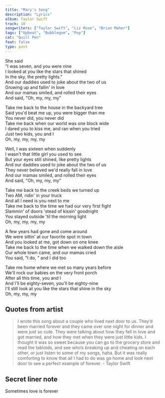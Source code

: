 ```yaml
---
title: "Mary's Song"
description: "Lyrics"
album: Taylor Swift
track: 10
songwriters: ["Taylor Swift", "Liz Rose", "Brian Maher"]
tags: ["Upbeat", "Bubblegum", "Pop"]
cat: "Quill Pen"
feat: false
type: post
---
```


<p className="verse-one">
She said <br />
"I was seven, and you were nine <br />
I looked at you like the stars that shined <br />
In the sky, the pretty lights." <br />
And our daddies used to joke about the two of us <br />
Growing up and fallin' in love <br />
And our mamas smiled, and rolled their eyes <br />
And said, "Oh, my, my, my" <br />
</p>
<p className="chorus">
Take me back to the house in the backyard tree <br />
Said you'd beat me up, you were bigger than me <br />
You never did, you never did <br />
Take me back when our world was one block wide <br />
I dared you to kiss me, and ran when you tried <br />
Just two kids, you and I <br />
Oh, my, my, my, my <br />
</p>
<p className="verse-two">
Well, I was sixteen when suddenly <br />
I wasn't that little girl you used to see <br />
But your eyes still shined, like pretty lights <br />
And our daddies used to joke about the two of us <br />
They never believed we'd really fall in love <br />
And our mamas smiled, and rolled their eyes <br />
And said, "Oh, my, my, my" <br />
</p>
<p className="chorus">
Take me back to the creek beds we turned up <br />
Two AM, ridin' in your truck <br />
And all I need is you next to me <br />
Take me back to the time we had our very first fight <br />
Slammin' of doors 'stead of kissin' goodnight <br />
You stayed outside 'til the morning light <br />
Oh, my, my, my, my <br />
</p>
<p className="bridge">
A few years had gone and come around <br />
We were sittin' at our favorite spot in town <br />
And you looked at me, got down on one knee <br />
Take me back to the time when we walked down the aisle <br />
Our whole town came, and our mamas cried <br />
You said, "I do, " and I did too <br />
</p>
<p className="chorus">
Take me home where we met so many years before <br />
We'll rock our babies on the very front porch <br />
After all this time, you and I <br />
And I'll be eighty-seven, you'll be eighty-nine <br />
I'll still look at you like the stars that shine in the sky <br />
Oh, my, my, my <br />
</p>

## Quotes from artist

<blockquote>
I wrote this song about a couple who lived next door to us. They’d been married forever and they came over one night for dinner and were just so cute. They were talking about how they fell in love and got married, and how they met when they were just little kids. I thought it was so sweet because you can go to the grocery store and read the tabloids, and see who’s breaking up and cheating on each other, or just listen to some of my songs, haha. But it was really comforting to know that all I had to do was go home and look next door to see a perfect example of forever. - Taylor Swift
</blockquote>

## Secret liner note

Sometimes love is forever
